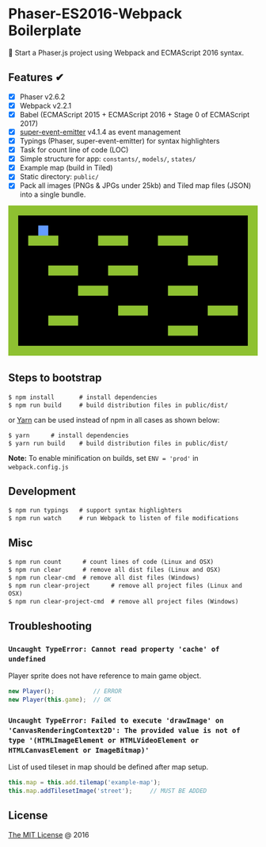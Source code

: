 # Phaser-ES2016-Webpack Boilerplate

:star2: Start a Phaser.js project using Webpack and ECMAScript 2016 syntax.

## Features &#x2714;

* [x] Phaser v2.6.2
* [x] Webpack v2.2.1
* [x] Babel (ECMAScript 2015 + ECMAScript 2016 + Stage 0 of ECMAScript 2017)
* [x] [super-event-emitter](http://github.com/piecioshka/super-event-emitter)
 v4.1.4 as event management
* [x] Typings (Phaser, super-event-emitter) for syntax highlighters
* [x] Task for count line of code (LOC)
* [x] Simple structure for app: `constants/`, `models/`, `states/`
* [x] Example map (build in Tiled)
* [x] Static directory: `public/`
* [x] Pack all images (PNGs &amp; JPGs under 25kb) and Tiled map files (JSON)
 into a single bundle.

![Screenshot](./screenshots.png)

## Steps to bootstrap

```
$ npm install       # install dependencies
$ npm run build     # build distribution files in public/dist/
```

or [Yarn](https://yarnpkg.com/lang/en/) can be used instead of npm in all
 cases as shown below:

```
$ yarn      # install dependencies
$ yarn run build    # build distribution files in public/dist/
```
 
 **Note:** To enable minification on builds, set `ENV = 'prod'` in `webpack.config.js`

## Development

```
$ npm run typings   # support syntax highlighters
$ npm run watch     # run Webpack to listen of file modifications
```

## Misc

```
$ npm run count      # count lines of code (Linux and OSX)
$ npm run clear      # remove all dist files (Linux and OSX)
$ npm run clear-cmd  # remove all dist files (Windows)
$ npm run clear-project      # remove all project files (Linux and OSX)
$ npm run clear-project-cmd  # remove all project files (Windows)
```

## Troubleshooting

### `Uncaught TypeError: Cannot read property 'cache' of undefined`

Player sprite does not have reference to main game object.

```javascript
new Player();           // ERROR
new Player(this.game);  // OK
```

### `Uncaught TypeError: Failed to execute 'drawImage' on 'CanvasRenderingContext2D': The provided value is not of type '(HTMLImageElement or HTMLVideoElement or HTMLCanvasElement or ImageBitmap)'`

List of used tileset in map should be defined after map setup.

```javascript
this.map = this.add.tilemap('example-map');
this.map.addTilesetImage('street');     // MUST BE ADDED
```

## License

[The MIT License](http://piecioshka.mit-license.org) @ 2016
